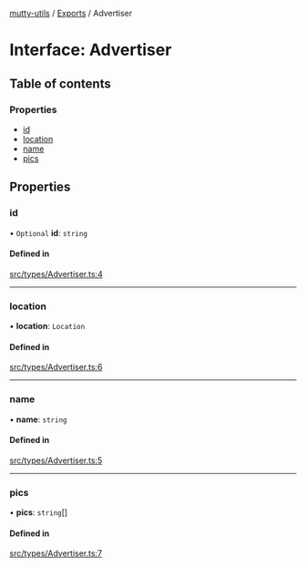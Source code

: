 [mutty-utils](../README.md) / [Exports](../modules.md) / Advertiser

# Interface: Advertiser

## Table of contents

### Properties

- [id](Advertiser.md#id)
- [location](Advertiser.md#location)
- [name](Advertiser.md#name)
- [pics](Advertiser.md#pics)

## Properties

### id

• `Optional` **id**: `string`

#### Defined in

[src/types/Advertiser.ts:4](https://github.com/jonlaing/mutty-utils/blob/f9c02d2/src/types/Advertiser.ts#L4)

___

### location

• **location**: `Location`

#### Defined in

[src/types/Advertiser.ts:6](https://github.com/jonlaing/mutty-utils/blob/f9c02d2/src/types/Advertiser.ts#L6)

___

### name

• **name**: `string`

#### Defined in

[src/types/Advertiser.ts:5](https://github.com/jonlaing/mutty-utils/blob/f9c02d2/src/types/Advertiser.ts#L5)

___

### pics

• **pics**: `string`[]

#### Defined in

[src/types/Advertiser.ts:7](https://github.com/jonlaing/mutty-utils/blob/f9c02d2/src/types/Advertiser.ts#L7)
